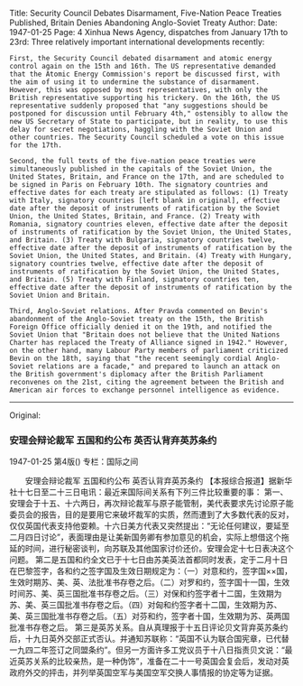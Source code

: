 Title: Security Council Debates Disarmament, Five-Nation Peace Treaties Published, Britain Denies Abandoning Anglo-Soviet Treaty
Author:
Date: 1947-01-25
Page: 4
Xinhua News Agency, dispatches from January 17th to 23rd: Three relatively important international developments recently:

    First, the Security Council debated disarmament and atomic energy control again on the 15th and 16th. The US representative demanded that the Atomic Energy Commission's report be discussed first, with the aim of using it to undermine the substance of disarmament. However, this was opposed by most representatives, with only the British representative supporting his trickery. On the 16th, the US representative suddenly proposed that "any suggestions should be postponed for discussion until February 4th," ostensibly to allow the new US Secretary of State to participate, but in reality, to use this delay for secret negotiations, haggling with the Soviet Union and other countries. The Security Council scheduled a vote on this issue for the 17th.

    Second, the full texts of the five-nation peace treaties were simultaneously published in the capitals of the Soviet Union, the United States, Britain, and France on the 17th, and are scheduled to be signed in Paris on February 10th. The signatory countries and effective dates for each treaty are stipulated as follows: (1) Treaty with Italy, signatory countries [left blank in original], effective date after the deposit of instruments of ratification by the Soviet Union, the United States, Britain, and France. (2) Treaty with Romania, signatory countries eleven, effective date after the deposit of instruments of ratification by the Soviet Union, the United States, and Britain. (3) Treaty with Bulgaria, signatory countries twelve, effective date after the deposit of instruments of ratification by the Soviet Union, the United States, and Britain. (4) Treaty with Hungary, signatory countries twelve, effective date after the deposit of instruments of ratification by the Soviet Union, the United States, and Britain. (5) Treaty with Finland, signatory countries ten, effective date after the deposit of instruments of ratification by the Soviet Union and Britain.

    Third, Anglo-Soviet relations. After Pravda commented on Bevin's abandonment of the Anglo-Soviet treaty on the 15th, the British Foreign Office officially denied it on the 19th, and notified the Soviet Union that "Britain does not believe that the United Nations Charter has replaced the Treaty of Alliance signed in 1942." However, on the other hand, many Labour Party members of parliament criticized Bevin on the 18th, saying that "the recent seemingly cordial Anglo-Soviet relations are a facade," and prepared to launch an attack on the British government's diplomacy after the British Parliament reconvenes on the 21st, citing the agreement between the British and American air forces to exchange personnel intelligence as evidence.



<hr /> 

Original: 


### 安理会辩论裁军  五国和约公布  英否认背弃英苏条约

1947-01-25
第4版()
专栏：国际之间

　　安理会辩论裁军
    五国和约公布
    英否认背弃英苏条约
    【本报综合报道】据新华社十七日至二十三日电讯：最近来国际间关系有下列三件比较重要的事：
    第一、安理会于十五、十六两日，再次辩论裁军与原子能管制，美代表要求先讨论原子能委员会的报告，目的是要用它来破坏裁军的实质，然而遭到了大多数代表的反对，仅仅英国代表支持他耍赖。十六日美方代表又突然提出：“无论任何建议，要延至二月四日讨论”，表面理由是让美新国务卿有参加意见的机会，实际上想借这个拖延的时间，进行秘密谈判，向苏联及其他国家讨价还价。安理会定十七日表决这个问题。
    第二是五国和约全文已于十七日由苏美英法首都同时发表，定于二月十日在巴黎签字，各和约之签字国及生效日期规定为：（一）对意和约，签字国××国，生效时期苏、美、英、法批准书存卷之后。（二）对罗和约，签字国十一国，生效时间苏、美、英三国批准书存卷之后。（三）对保和约签字者十二国，生效期为苏、美、英三国批准书存卷之后。（四）对匈和约签字者十二国，生效期为苏、美、英三国批准书存卷之后。（五）对芬和约，签字者十国，生效期为苏、英两国批准书存卷之后。
    第三是英苏关系。自从真理报于十五日评论贝文背弃英苏条约后，十九日英外交部正式否认。并通知苏联称：“英国不认为联合国宪章，已代替一九四二年签订之同盟条约”。但另一方面许多工党议员于十八日指责贝文说：“最近英苏关系的比较亲热，是一种伪饰”，准备在二十一号英国会复会后，发动对英政府外交的抨击，并列举英国空军与美国空军交换人事情报的协定等为证据。
